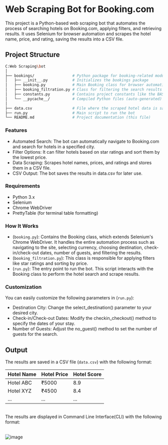 # Web Scraping Bot for Booking.com

This project is a Python-based web scraping bot that automates the process of searching hotels on Booking.com, applying filters, and retrieving results. It uses Selenium for browser automation and scrapes the hotel name, price, and rating, saving the results into a CSV file.

## Project Structure

```bash
C:Web Scraping\bot
│
├── bookings/                 # Python package for booking-related modules
│   ├── __init__.py           # Initializes the bookings package
│   ├── booking.py            # Main Booking class for browser automation
│   ├── booking_filtration.py # Class for filtering the search results
│   ├── constants.py          # Contains project constants like the BASE_URL
│   └── __pycache__/          # Compiled Python files (auto-generated)
│
├── data.csv                  # File where the scraped hotel data is saved
├── run.py                    # Main script to run the bot
└── README.md                 # Project documentation (this file)
```

### Features
  * Automated Search: The bot can automatically navigate to Booking.com and search for hotels in a specified city.
  * Filter Options: It can filter hotels based on star ratings and sort them by the lowest price.
  * Data Scraping: Scrapes hotel names, prices, and ratings and stores them in a CSV file.
  * CSV Output: The bot saves the results in data.csv for later use.

### Requirements
  * Python 3.x
  * Selenium
  * Chrome WebDriver
  * PrettyTable (for terminal table formatting)

### How It Works
  * (`booking.py`): Contains the Booking class, which extends Selenium's Chrome WebDriver. It handles the entire automation process such as navigating to the site, selecting currency, choosing destination, check-in/check-out dates, number of guests, and filtering the results.
  * (`booking_filtration.py`): This class is responsible for applying filters like star ratings and sorting by price.
  * (`run.py`): The entry point to run the bot. This script interacts with the Booking class to perform the hotel search and scrape results.

### Customization
You can easily customize the following parameters in (`run.py`):

  * Destination City: Change the select_destination() parameter to your desired city.
  * Check-in/Check-out Dates: Modify the checkin_checkout() method to specify the dates of your stay.
  * Number of Guests: Adjust the no_guest() method to set the number of guests for the search.

## Output

The results are saved in a CSV file (`data.csv`) with the following format:

| Hotel Name     | Hotel Price | Hotel Score |
|----------------|-------------|-------------|
| Hotel ABC      | ₹5000       | 8.9         |
| Hotel XYZ      | ₹4500       | 8.4         |
| ...            | ...         | ...         |
<br>
The results are displayed in Command Line Interface(CLI) with the following format:
<br>
<br>

![image](https://github.com/user-attachments/assets/e9a3c1f3-0b78-4591-8693-b75455f79405)
